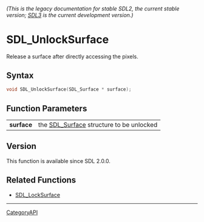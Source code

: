 ###### (This is the legacy documentation for stable SDL2, the current stable version; [SDL3](https://wiki.libsdl.org/SDL3/) is the current development version.)
# SDL_UnlockSurface

Release a surface after directly accessing the pixels.

## Syntax

```c
void SDL_UnlockSurface(SDL_Surface * surface);

```

## Function Parameters

|                 |                                                         |
| --------------- | ------------------------------------------------------- |
| **surface**     | the [SDL_Surface](SDL_Surface) structure to be unlocked |

## Version

This function is available since SDL 2.0.0.

## Related Functions

* [SDL_LockSurface](SDL_LockSurface)

----
[CategoryAPI](CategoryAPI)

